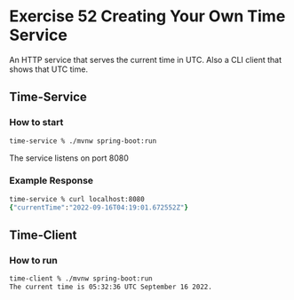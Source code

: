 # Exercise 52 Creating Your Own Time Service

An HTTP service that serves the current time in UTC. Also a CLI client that shows that UTC time.

## Time-Service

### How to start

```zsh
time-service % ./mvnw spring-boot:run
```
The service listens on port 8080

### Example Response

```zsh
time-service % curl localhost:8080
{"currentTime":"2022-09-16T04:19:01.672552Z"}
```

## Time-Client

### How to run

```zsh
time-client % ./mvnw spring-boot:run
The current time is 05:32:36 UTC September 16 2022.
```
